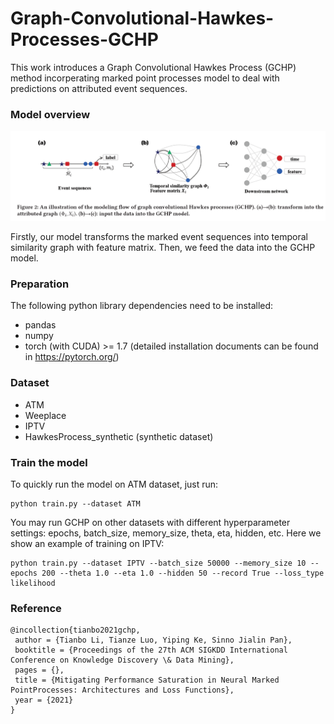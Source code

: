 # Graph-Convolutional-Hawkes-Processes-GCHP

This work introduces a Graph Convolutional Hawkes Process (GCHP) method incorperating marked point processes model to deal with predictions on attributed event sequences. 

### Model overview

![](img/model.png)

Firstly, our model transforms the marked event sequences into temporal similarity graph with feature matrix. Then, we feed the data into the GCHP model.

### Preparation

The following python library dependencies need to be installed:

- pandas
- numpy
- torch (with CUDA) >= 1.7 (detailed installation documents can be found in https://pytorch.org/)

### Dataset

- ATM
- Weeplace
- IPTV
- HawkesProcess_synthetic (synthetic dataset)

### Train the model

To quickly run the model on ATM dataset, just run:

```
python train.py --dataset ATM
```

You may run GCHP on other datasets with different hyperparameter settings: epochs, batch_size, memory_size, theta, eta, hidden, etc. Here we show an example of training on IPTV:

```
python train.py --dataset IPTV --batch_size 50000 --memory_size 10 --epochs 200 --theta 1.0 --eta 1.0 --hidden 50 --record True --loss_type likelihood
```



### Reference

```
@incollection{tianbo2021gchp,
 author = {Tianbo Li, Tianze Luo, Yiping Ke, Sinno Jialin Pan},
 booktitle = {Proceedings of the 27th ACM SIGKDD International Conference on Knowledge Discovery \& Data Mining},
 pages = {},
 title = {Mitigating Performance Saturation in Neural Marked PointProcesses: Architectures and Loss Functions},
 year = {2021}
}
```